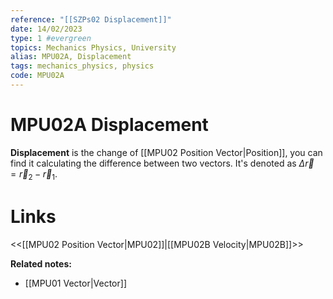 ```yaml
---
reference: "[[SZPs02 Displacement]]"
date: 14/02/2023
type: 1 #evergreen
topics: Mechanics Physics, University
alias: MPU02A, Displacement
tags: mechanics_physics, physics
code: MPU02A 
---
```

# MPU02A Displacement

**Displacement** is the change of [[MPU02 Position Vector|Position]], you can find it calculating the difference between two vectors. It's denoted as $\Delta \vec{r} = \vec{r}_2 - \vec{r}_1$.

# Links
<<[[MPU02 Position Vector|MPU02]]|[[MPU02B Velocity|MPU02B]]>>

**Related notes:**
- [[MPU01 Vector|Vector]] 
